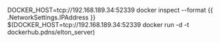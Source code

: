 DOCKER_HOST=tcp://192.168.189.34:52339 docker inspect --format {{ .NetworkSettings.IPAddress }} $(DOCKER_HOST=tcp://192.168.189.34:52339 docker run -d -t dockerhub.pdns/elton_server)
